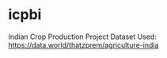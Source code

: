# icpbi
Indian Crop Production Project
Dataset Used: https://data.world/thatzprem/agriculture-india
